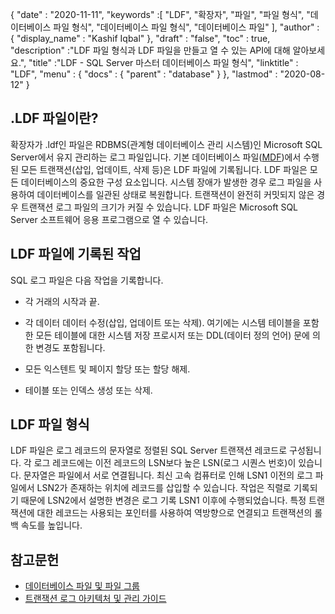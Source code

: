 {
  "date" : "2020-11-11",
  "keywords" :[ "LDF", "확장자", "파일", "파일 형식", "데이터베이스 파일 형식", "데이터베이스 파일 형식", "데이터베이스 파일" ],
  "author" : {
    "display_name" : "Kashif Iqbal"
},
  "draft" : "false",
  "toc" : true,
  "description" :"LDF 파일 형식과 LDF 파일을 만들고 열 수 있는 API에 대해 알아보세요.",
  "title" :"LDF - SQL Server 마스터 데이터베이스 파일 형식",
  "linktitle" : "LDF",
  "menu" : {
    "docs" : {
      "parent" : "database"
}
},
  "lastmod" : "2020-08-12"
}

## .LDF 파일이란?

확장자가 .ldf인 파일은 RDBMS(관계형 데이터베이스 관리 시스템)인 Microsoft SQL Server에서 유지 관리하는 로그 파일입니다. 기본 데이터베이스 파일([MDF](/ko/database/mdf/))에서 수행된 모든 트랜잭션(삽입, 업데이트, 삭제 등)은 LDF 파일에 기록됩니다. LDF 파일은 모든 데이터베이스의 중요한 구성 요소입니다. 시스템 장애가 발생한 경우 로그 파일을 사용하여 데이터베이스를 일관된 상태로 복원합니다. 트랜잭션이 완전히 커밋되지 않은 경우 트랜잭션 로그 파일의 크기가 커질 수 있습니다. LDF 파일은 Microsoft SQL Server 소프트웨어 응용 프로그램으로 열 수 있습니다.

## LDF 파일에 기록된 작업

SQL 로그 파일은 다음 작업을 기록합니다.

* 각 거래의 시작과 끝.

* 각 데이터 데이터 수정(삽입, 업데이트 또는 삭제). 여기에는 시스템 테이블을 포함한 모든 테이블에 대한 시스템 저장 프로시저 또는 DDL(데이터 정의 언어) 문에 의한 변경도 포함됩니다.

* 모든 익스텐트 및 페이지 할당 또는 할당 해제.

* 테이블 또는 인덱스 생성 또는 삭제.

## LDF 파일 형식

LDF 파일은 로그 레코드의 문자열로 정렬된 SQL Server 트랜잭션 레코드로 구성됩니다. 각 로그 레코드에는 이전 레코드의 LSN보다 높은 LSN(로그 시퀀스 번호)이 있습니다. 문자열은 파일에서 서로 연결됩니다. 최신 고속 컴퓨터로 인해 LSN1 이전의 로그 파일에서 LSN2가 존재하는 위치에 레코드를 삽입할 수 있습니다. 작업은 직렬로 기록되기 때문에 LSN2에서 설명한 변경은 로그 기록 LSN1 이후에 수행되었습니다. 특정 트랜잭션에 대한 레코드는 사용되는 포인터를 사용하여 역방향으로 연결되고 트랜잭션의 롤백 속도를 높입니다.
 

## 참고문헌

* [데이터베이스 파일 및 파일 그룹](https://learn.microsoft.com/en-us/sql/relational-databases/databases/database-files-and-filegroups?view=sql-server-ver15)
* [트랜잭션 로그 아키텍처 및 관리 가이드](https://learn.microsoft.com/en-us/sql/relational-databases/sql-server-transaction-log-architecture-and-management-guide?view=sql-server-ver15)


